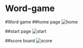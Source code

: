 # Word-game
#Word game 
##home page
    ![home]("output/word_Jumble1.PNG")
    
##start page
    ![start]("output/word_Jumble2.PNG")

##score board
    ![score]("output/word_Jumble3.PNG")
